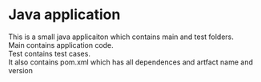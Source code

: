 # Java application

This is a small java applicaiton which contains main and test folders.  
Main contains application code.  
Test contains test cases.  
It also contains pom.xml which has all dependences and artfact name and version

